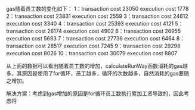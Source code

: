 gas随着员工数的变化如下：
1：transaction cost 	 23050
   execution cost 	   1778
2：transaction cost 	 23831
   execution cost 	   2559
3：transaction cost 	 24612
   execution cost 	   3340
4：transaction cost 	 25393
   execution cost 	   4121
5：transaction cost 	 26174
   execution cost 	   4902
6：transaction cost 	 26955
   execution cost 	   5683
7：transaction cost 	 27736
   execution cost 	   6464
8：transaction cost 	 28517
   execution cost 	   7245
9：transaction cost 	 29298
   execution cost 	   8026
10：transaction cost  30079
   execution cost 	   8807
 
从上面的数据可以看出随着员工数的增加，calculateRunWay函数消耗的gas越多，其原因是使用了for循环，员工越多，循环的次数越多，自然消耗的gas要随之增加。

解决方案：考虑到gas增加的原因是for循环员工数执行累加工资导致的，因此考虑将
